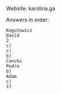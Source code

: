 Website: karolina.ga

Answers in order:
```
Kogutowicz
David
2
c)
c)
b)
Conchi
Pedro
b)
Adam
c)
17
```